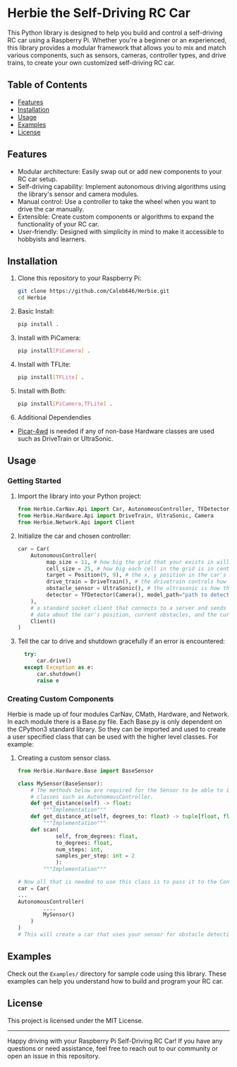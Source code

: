 # Herbie the Self-Driving RC Car

This Python library is designed to help you build and control a self-driving RC car using a Raspberry Pi. 
Whether you're a beginner or an experienced, this library provides a modular framework that allows you 
to mix and match various components, such as sensors, cameras, controller types, and drive trains, to create your own customized self-driving RC car.

## Table of Contents
- [Features](#features)
- [Installation](#installation)
- [Usage](#usage)
- [Examples](#examples)
- [License](#license)

## Features
- Modular architecture: Easily swap out or add new components to your RC car setup.
- Self-driving capability: Implement autonomous driving algorithms using the library's sensor and camera modules.
- Manual control: Use a controller to take the wheel when you want to drive the car manually.
- Extensible: Create custom components or algorithms to expand the functionality of your RC car.
- User-friendly: Designed with simplicity in mind to make it accessible to hobbyists and learners.

## Installation
1. Clone this repository to your Raspberry Pi:
   ```bash
   git clone https://github.com/Caleb646/Herbie.git
   cd Herbie
   ```
2. Basic Install:
   ```bash
   pip install .
   ```
3. Install with PiCamera:
   ```bash
   pip install[PiCamera] .
   ```
4. Install with TFLite:
   ```bash
   pip install[TFLite] .
   ```
5. Install with Both:
   ```bash
   pip install[PiCamera,TFLite] .
   ```
6. Additional Dependendies
- [Picar-4wd](https://github.com/sunfounder/picar-4wd.git) is needed if any of non-base Hardware classes are used such as DriveTrain or UltraSonic.

## Usage

### Getting Started

1. Import the library into your Python project:
   ```python
   from Herbie.CarNav.Api import Car, AutonomousController, TFDetector
   from Herbie.Hardware.Api import DriveTrain, UltraSonic, Camera
   from Herbie.Network.Api import Client
   ```

2. Initialize the car and chosen controller:
   ```python
   car = Car(
       AutonomousController(
            map_size = 11, # how big the grid that your exists in will be
            cell_size = 25, # how big each cell in the grid is in centimeters
            target = Position(9, 9), # the x, y position in the car's map that it needs to drive to
            drive_train = DriveTrain(), # the drivetrain controls how the car rotates and moves forwards and backwards
            obstacle_sensor = UltraSonic(), # the ultrasonic is how the car detects obstacles it needs to avoid
            detector = TFDetector(Camera(), model_path="path to detection model")) # the class responsible for detecting various objects using the car's camera
       ),
       # a standard socket client that connects to a server and sends
       # data about the car's position, current obstacles, and the current path the car has chosen to take
       Client() 
   )
    ```
3. Tell the car to drive and shutdown gracefully if an error is encountered:
      ```python
        try:
            car.drive()
        except Exception as e:
            car.shutdown()
            raise e
      ```

### Creating Custom Components
Herbie is made up of four modules CarNav, CMath, Hardware, and Network. In each module there is a Base.py file. Each Base.py is only dependent on the CPython3 standard library. 
So they can be imported and used to create a user specified class that can be used with the higher level classes. For example: 

1. Creating a custom sensor class.
    ```python
    from Herbie.Hardware.Base import BaseSensor
    
    class MySensor(BaseSensor):
        # The methods below are required for the Sensor to be able to interact with the higher level
        # classes such as AutonomousController.
        def get_distance(self) -> float:
            """Implementation"""
        def get_distance_at(self, degrees_to: float) -> tuple[float, float]:
            """Implementation"""
        def scan(
                self, from_degrees: float, 
                to_degrees: float, 
                num_steps: int, 
                samples_per_step: int = 2
                ):
            """Implementation"""

    # Now all that is needed to use this class is to pass it to the Controller class when setting up the car.
    car = Car(
    ...
    AutonomousController(
            ....
            MySensor()
        )
    )
    # This will create a car that uses your sensor for obstacle detection.
    ```

## Examples
Check out the `Examples/` directory for sample code using this library. These examples can help you understand how to build and program your RC car.

## License
This project is licensed under the MIT License.

---

Happy driving with your Raspberry Pi Self-Driving RC Car! If you have any questions or need assistance, feel free to reach out to our community or open an issue in this repository.
